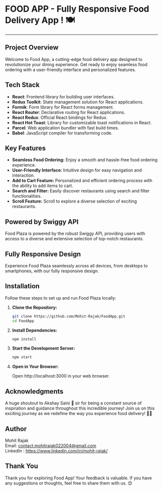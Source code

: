 # FOOD APP -  Fully Responsive Food Delivery App ! 🍽️

<a style="" href="#"></a>

---
## Project Overview

Welcome to Food App, a cutting-edge food delivery app designed to revolutionize your dining experience. Get ready to enjoy seamless food ordering with a user-friendly interface and personalized features.

## Tech Stack

-   **React**: Frontend library for building user interfaces.
-   **Redux Toolkit**: State management solution for React applications.
-   **Formik**: Form library for React forms management.
-   **React Router**: Declarative routing for React applications.
-   **React Redux**: Official React bindings for Redux.
-   **React Hot Toast**: Library for customizable toast notifications in React.
-   **Parcel**: Web application bundler with fast build times.
-   **Babel**: JavaScript compiler for transforming code.

## Key Features

-   **Seamless Food Ordering:** Enjoy a smooth and hassle-free food ordering experience.
-   **User-Friendly Interface:** Intuitive design for easy navigation and interaction.
-   **Add to Cart Feature:** Personalized and efficient ordering process with the ability to add items to cart.
-   **Search and Filter:** Easily discover restaurants using search and filter functionalities.
-   **Scroll Feature:** Scroll to explore a diverse selection of exciting restaurants.

## Powered by Swiggy API

Food Plaza is powered by the robust Swiggy API, providing users with access to a diverse and extensive selection of top-notch restaurants.

## Fully Responsive Design

Experience Food Plaza seamlessly across all devices, from desktops to smartphones, with our fully responsive design.

## Installation

Follow these steps to set up and run Food Plaza locally:

1. **Clone the Repository:**
    ```bash
    git clone https://github.com/Mohit-Rajak/FoodApp.git
    cd FoodApp
    ```
2. **Install Dependencies:**

    ```bash
    npm install
    ```

3. **Start the Development Server:**

    ```bash
    npm start
    ```

4. **Open in Your Browser:**

    Open http://localhost:3000 in your web browser.

## Acknowledgments

A huge shoutout to Akshay Saini 🚀 sir for being a constant source of inspiration and guidance throughout this incredible journey! Join us on this exciting journey as we redefine the way you experience food delivery! 🌮🚀

## Author

Mohit Rajak \
Email: contact.mohitrajak022004@gmail.com \
LinkedIn : https://www.linkedin.com/in/mohit-rajak/

## Thank You

Thank you for exploring Food App! Your feedback is valuable. If you have any suggestions or thoughts, feel free to share them with us. 😊

